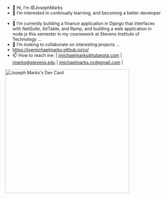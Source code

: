 - 👋 Hi, I’m @JosephMarks
- 👀 I’m interested in continually learning, and becoming a better developer ...
- 🌱 I’m currently building a finance application in Django that interfaces with NetSuite, AirTable, and Ramp, and building a web application in node.js this semester in my coursework at Stevens Institute of Technology ...
- 💞️ I’m looking to collaborate on interesting projects ...
- https://joemichaelmarks.github.io/cv/
- 📫 How to reach me: | jmichaelmarks@tutanota.com 
                      | jmarks@stevens.edu 
                      | jmichaelmarks.nc@gmail.com |


<a href="https://app.daily.dev/jmarks"><img src="https://api.daily.dev/devcards/9f0d2f58f228444ab0e11d9243372689.png?r=i54" width="400" alt="Joseph Marks's Dev Card"/></a>
<!---
JosephMarks/JosephMarks is a ✨ special ✨ repository because its `README.md` (this file) appears on your GitHub profile.
You can click the Preview link to take a look at your changes.
--->
